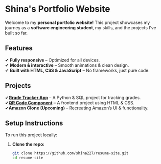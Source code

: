 # **Shina's Portfolio Website**   

Welcome to my **personal portfolio website!** This project showcases my journey as a **software engineering student**, my skills, and the projects I’ve built so far. 

## **Features**  
✔ **Fully responsive** – Optimized for all devices.  
✔ **Modern & interactive** – Smooth animations & clean design.  
✔ **Built with HTML, CSS & JavaScript** – No frameworks, just pure code.  

## **Projects**  
✔**[Grade Tracker App](https://github.com/shina-wq/ForGrades)** – A Python & SQL project for tracking grades.  
✔**[QR Code Component](https://github.com/shina-wq/frontend_projects)** – A frontend project using HTML & CSS.  
✔**Amazon Clone (Upcoming)** – Recreating Amazon’s UI & functionality.  

## **Setup Instructions**  
To run this project locally:  
1. **Clone the repo:**  
   ```bash
   git clone https://github.com/shina227/resume-site.git
   cd resume-site
